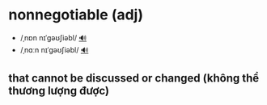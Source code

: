 # nonnegotiable (adj)

- /ˌnɒn nɪˈɡəʊʃiəbl/ [🔊](https://www.oxfordlearnersdictionaries.com/media/english/uk_pron/n/non/non_n/non_negotiable_1_gb_1.mp3)
- /ˌnɑːn nɪˈɡəʊʃiəbl/ [🔊](https://www.oxfordlearnersdictionaries.com/media/english/us_pron/n/non/non_n/non_negotiable_1_us_1.mp3)

## that cannot be discussed or changed (không thể thương lượng được)